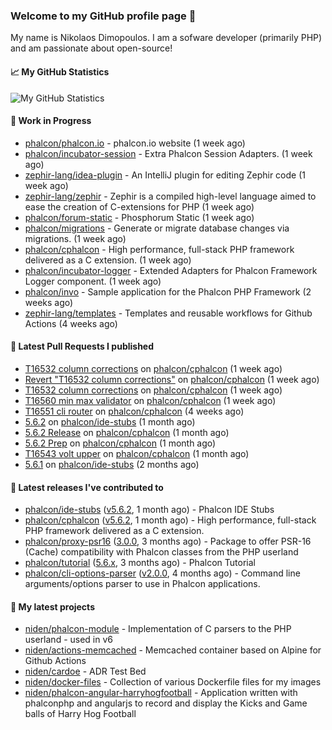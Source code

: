 ### Welcome to my GitHub profile page 👋

My name is Nikolaos Dimopoulos. I am a sofware developer (primarily PHP) and am passionate about open-source!

#### 📈 My GitHub Statistics

![My GitHub Statistics](https://github-readme-stats.vercel.app/api?username=niden&show_icons=true&count_private=true&hide_title=true&theme=transparent)

#### 👷 Work in Progress

- [phalcon/phalcon.io](https://github.com/phalcon/phalcon.io) - phalcon.io website (1 week ago)
- [phalcon/incubator-session](https://github.com/phalcon/incubator-session) - Extra Phalcon Session Adapters. (1 week ago)
- [zephir-lang/idea-plugin](https://github.com/zephir-lang/idea-plugin) - An IntelliJ plugin for editing Zephir code (1 week ago)
- [zephir-lang/zephir](https://github.com/zephir-lang/zephir) - Zephir is a compiled high-level language aimed to ease the creation of C-extensions for PHP (1 week ago)
- [phalcon/forum-static](https://github.com/phalcon/forum-static) - Phosphorum Static (1 week ago)
- [phalcon/migrations](https://github.com/phalcon/migrations) - Generate or migrate database changes via migrations. (1 week ago)
- [phalcon/cphalcon](https://github.com/phalcon/cphalcon) - High performance, full-stack PHP framework delivered as a C extension. (1 week ago)
- [phalcon/incubator-logger](https://github.com/phalcon/incubator-logger) - Extended Adapters for Phalcon Framework Logger component. (1 week ago)
- [phalcon/invo](https://github.com/phalcon/invo) - Sample application for the Phalcon PHP Framework (2 weeks ago)
- [zephir-lang/templates](https://github.com/zephir-lang/templates) - Templates and reusable workflows for Github Actions (4 weeks ago)

#### 🔨 Latest Pull Requests I published

- [T16532 column corrections](https://github.com/phalcon/cphalcon/pull/16564) on [phalcon/cphalcon](https://github.com/phalcon/cphalcon) (1 week ago)
- [Revert &#34;T16532 column corrections&#34;](https://github.com/phalcon/cphalcon/pull/16563) on [phalcon/cphalcon](https://github.com/phalcon/cphalcon) (1 week ago)
- [T16532 column corrections](https://github.com/phalcon/cphalcon/pull/16562) on [phalcon/cphalcon](https://github.com/phalcon/cphalcon) (1 week ago)
- [T16560 min max validator](https://github.com/phalcon/cphalcon/pull/16561) on [phalcon/cphalcon](https://github.com/phalcon/cphalcon) (1 week ago)
- [T16551 cli router](https://github.com/phalcon/cphalcon/pull/16554) on [phalcon/cphalcon](https://github.com/phalcon/cphalcon) (4 weeks ago)
- [5.6.2](https://github.com/phalcon/ide-stubs/pull/99) on [phalcon/ide-stubs](https://github.com/phalcon/ide-stubs) (1 month ago)
- [5.6.2 Release](https://github.com/phalcon/cphalcon/pull/16548) on [phalcon/cphalcon](https://github.com/phalcon/cphalcon) (1 month ago)
- [5.6.2 Prep](https://github.com/phalcon/cphalcon/pull/16547) on [phalcon/cphalcon](https://github.com/phalcon/cphalcon) (1 month ago)
- [T16543 volt upper](https://github.com/phalcon/cphalcon/pull/16545) on [phalcon/cphalcon](https://github.com/phalcon/cphalcon) (1 month ago)
- [5.6.1](https://github.com/phalcon/ide-stubs/pull/97) on [phalcon/ide-stubs](https://github.com/phalcon/ide-stubs) (2 months ago)

#### 🔭 Latest releases I've contributed to

- [phalcon/ide-stubs](https://github.com/phalcon/ide-stubs) ([v5.6.2](https://github.com/phalcon/ide-stubs/releases/tag/v5.6.2), 1 month ago) - Phalcon IDE Stubs
- [phalcon/cphalcon](https://github.com/phalcon/cphalcon) ([v5.6.2](https://github.com/phalcon/cphalcon/releases/tag/v5.6.2), 1 month ago) - High performance, full-stack PHP framework delivered as a C extension.
- [phalcon/proxy-psr16](https://github.com/phalcon/proxy-psr16) ([3.0.0](https://github.com/phalcon/proxy-psr16/releases/tag/3.0.0), 3 months ago) - Package to offer PSR-16 (Cache) compatibility with Phalcon classes from the PHP userland
- [phalcon/tutorial](https://github.com/phalcon/tutorial) ([5.6.x](https://github.com/phalcon/tutorial/releases/tag/5.6.x), 3 months ago) - Phalcon Tutorial
- [phalcon/cli-options-parser](https://github.com/phalcon/cli-options-parser) ([v2.0.0](https://github.com/phalcon/cli-options-parser/releases/tag/v2.0.0), 4 months ago) - Command line arguments/options parser to use in Phalcon applications.

#### 🌱 My latest projects

- [niden/phalcon-module](https://github.com/niden/phalcon-module) - Implementation of C parsers to the PHP userland - used in v6
- [niden/actions-memcached](https://github.com/niden/actions-memcached) - Memcached container based on Alpine for Github Actions
- [niden/cardoe](https://github.com/niden/cardoe) - ADR Test Bed
- [niden/docker-files](https://github.com/niden/docker-files) - Collection of various Dockerfile files for my images
- [niden/phalcon-angular-harryhogfootball](https://github.com/niden/phalcon-angular-harryhogfootball) - Application written with phalconphp and angularjs to record and display the Kicks and Game balls of Harry Hog Football


